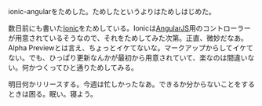 ionic-angularをためした。ためしたというよりはためしはじめた。

数日前にも書いた[Ionic][ionicframework]をためしている。Ionicは[AngularJS][angularjs]用のコントローラーが用意されているそうなので、それをためしてみた次第。正直、微妙だなあ。Alpha Previewとは言え、ちょっとイケてないな。マークアップからしてイケてない。でも、ひっぱり更新なんかが最初から用意されていて、楽なのは間違いない。何かつくってひと通りためしてみる。

明日何かリリースする。今週は忙しかったなあ。できるか分からないことをするときは困る。眠い。寝よう。

[ionicframework]: http://ionicframework.com/
[angularjs]: http://angularjs.org/
